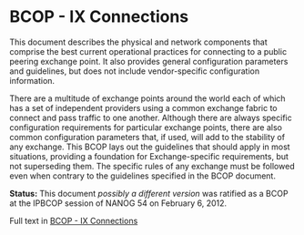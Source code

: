 # BCOP - IX Connections
This document describes the physical and network components that comprise the best current operational practices for connecting to a public peering exchange point. It also provides general configuration parameters and guidelines, but does not include vendor-specific configuration information.

There are a multitude of exchange points around the world each of which has a set of independent providers using a common exchange fabric to connect and pass traffic to one another. Although there are always specific configuration requirements for particular exchange points, there are also common configuration parameters that, if used, will add to the stability of any exchange. This BCOP lays out the guidelines that should apply in most situations, providing a foundation for Exchange-specific requirements, but not superseding them. The specific rules of any exchange must be followed even when contrary to the guidelines specified in the BCOP document.

**Status:** This document *possibly a different version* was ratified as a BCOP at the IPBCOP session of NANOG 54 on February 6, 2012.

Full text in [BCOP - IX Connections](https://github.com/Open-IX/BCOP/blob/main/IX_Connections/BCOP-IX_Connections.md)
